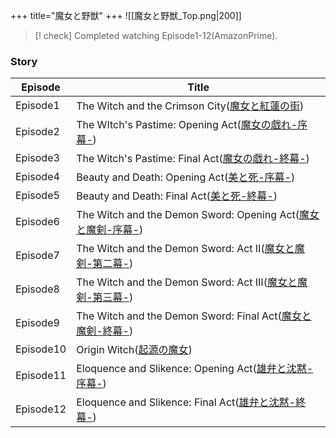 +++
title="魔女と野獣"
+++
![[魔女と野獣_Top.png|200]]


> [! check] Completed watching Episode1-12(AmazonPrime).
 
### Story
| Episode   | Title                                                                                                        |
| --------- | ------------------------------------------------------------------------------------------------------------ |
| Episode1  | The Witch and the Crimson City([魔女と紅蓮の街](https://www.tbs.co.jp/anime/majo/story/story01.html))               |
| Episode2  | The WItch's Pastime: Opening Act([魔女の戯れ-序幕-](https://www.tbs.co.jp/anime/majo/story/story02.html))           |
| Episode3  | The Witch's Pastime: Final Act([魔女の戯れ-終幕-](https://www.tbs.co.jp/anime/majo/story/story03.html))             |
| Episode4  | Beauty and Death: Opening Act([美と死-序幕-](https://www.tbs.co.jp/anime/majo/story/story04.html))                |
| Episode5  | Beauty and Death: Final Act([美と死-終幕-](https://www.tbs.co.jp/anime/majo/story/story05.html))                  |
| Episode6  | The Witch and the Demon Sword: Opening Act([魔女と魔剣-序幕-](https://www.tbs.co.jp/anime/majo/story/story06.html)) |
| Episode7  | The Witch and the Demon Sword: Act Ⅱ([魔女と魔剣-第二幕-](https://www.tbs.co.jp/anime/majo/story/story07.html))      |
| Episode8  | The Witch and the Demon Sword: Act Ⅲ([魔女と魔剣-第三幕-](https://www.tbs.co.jp/anime/majo/story/story08.html))      |
| Episode9  | The Witch and the Demon Sword: Final Act([魔女と魔剣-終幕-](https://www.tbs.co.jp/anime/majo/story/story09.html))   |
| Episode10 | Origin Witch([起源の魔女](https://www.tbs.co.jp/anime/majo/story/story10.html))                                   |
| Episode11 | Eloquence and Slikence: Opening Act([雄弁と沈黙-序幕-](https://www.tbs.co.jp/anime/majo/story/story11.html))        |
| Episode12 | Eloquence and Slikence: Final Act([雄弁と沈黙-終幕-](https://www.tbs.co.jp/anime/majo/story/index.html))            |




